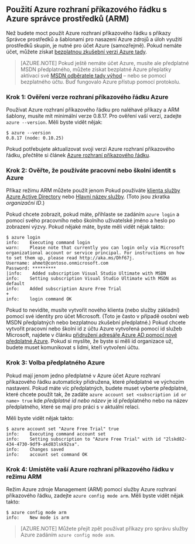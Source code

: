 <properties services="virtual-machines" title="Using Azure CLI with Azure Resource Manager" authors="squillace" solutions="" manager="timlt" editor="tysonn" />

<tags
   ms.service="virtual-machine"
   ms.devlang="na"
   ms.topic="article"
   ms.tgt_pltfrm="linux"
   ms.workload="infrastructure"
   ms.date="04/13/2015"
   ms.author="rasquill" />

## <a name="using-azure-cli-with-azure-resource-manager-arm"></a>Použití Azure rozhraní příkazového řádku s Azure správce prostředků (ARM)

Než budete moct použít Azure rozhraní příkazového řádku s příkazy Správce prostředků a šablonami pro nasazení Azure zdrojů a úloh využití prostředků skupin, je nutné pro účet Azure (samozřejmě). Pokud nemáte účet, můžete získat [bezplatnou zkušební verzi Azure tady](https://azure.microsoft.com/pricing/free-trial/).

> [AZURE.NOTE] Pokud ještě nemáte účet Azure, musíte ale předplatné MSDN předplatného, můžete získat bezplatné Azure přeplatky aktivací své [MSDN odběratele tady výhod](https://azure.microsoft.com/pricing/member-offers/msdn-benefits-details/) – nebo se pomocí bezplatného účtu. Buď fungovalo Azure přístup pomocí protokolu.

### <a name="step-1-verify-the-azure-cli-version"></a>Krok 1: Ověření verze rozhraní příkazového řádku Azure

Používat Azure rozhraní příkazového řádku pro naléhavé příkazy a ARM šablony, musíte mít minimální verze 0.8.17. Pro ověření vaší verzí, zadejte `azure --version`. Měli byste vidět nějak:

    $ azure --version
    0.8.17 (node: 0.10.25)

Pokud potřebujete aktualizovat svoji verzi Azure rozhraní příkazového řádku, přečtěte si článek [Azure rozhraní příkazového řádku](https://github.com/Azure/azure-xplat-cli).

### <a name="step-2-verify-you-are-using-a-work-or-school-identity-with-azure"></a>Krok 2: Ověřte, že používáte pracovní nebo školní identit s Azure

Příkaz režimu ARM můžete použít jenom Pokud používáte [klienta služby Azure Active Directory](https://msdn.microsoft.com/library/azure/jj573650.aspx#BKMK_WhatIsAnAzureADTenant) nebo [Hlavní název služby](https://msdn.microsoft.com/library/azure/dn132633.aspx). (Toto jsou zkratka *organizační ID*.)

Pokud chcete zobrazit, pokud máte, přihlaste se zadáním `azure login` a pomocí svého pracovního nebo školního uživatelské jméno a heslo po zobrazení výzvy. Pokud nějaké máte, byste měli vidět nějak takto:

    $ azure login
    info:    Executing command login
    warn:    Please note that currently you can login only via Microsoft organizational account or service principal. For instructions on how to set them up, please read http://aka.ms/Dhf67j.
    Username: ahmet@contoso.onmicrosoft.com
    Password: *********
  	|info:    Added subscription Visual Studio Ultimate with MSDN
    info:    Setting subscription Visual Studio Ultimate with MSDN as default
    info:    Added subscription Azure Free Trial
    +
    info:    login command OK

Pokud to nevidíte, musíte vytvořit nového klienta (nebo služby základní) pomocí své identity pro účet Microsoft. (Toto je často v případě osobní web MSDN předplatných nebo bezplatnou zkušební předplatné.) Pokud chcete vytvořit pracovní nebo školní id z účtu Azure vytvořená pomocí id služeb Microsoft, najdete v článku [přidružení adresáře Azure AD pomocí nové předplatné Azure](https://msdn.microsoft.com/library/azure/jj573650.aspx#BKMK_WhatIsAnAzureADTenant). Pokud si myslíte, že byste si měli id organizace už, budete muset komunikovat s lidmi, kteří vytvoření účtu.

### <a name="step-3-choose-your-azure-subscription"></a>Krok 3: Volba předplatného Azure

Pokud mají jenom jedno předplatné v Azure účet Azure rozhraní příkazového řádku automaticky přidružena, které předplatné ve výchozím nastavení. Pokud máte víc předplatných, budete muset vyberte předplatné, které chcete použít tak, že zadáte `azure account set <subscription id or name> true` kde _předplatné id nebo název_ je id předplatného nebo na název předplatného, které se mají pro práci s v aktuální relaci.

Měli byste vidět nějak takto:

    $ azure account set "Azure Free Trial" true
    info:    Executing command account set
    info:    Setting subscription to "Azure Free Trial" with id "2lskd82-434-4730-9df9-akd83lsk92sa".
    info:    Changes saved
    info:    account set command OK

### <a name="step-4-place-your-azure-cli-in-the-arm-mode"></a>Krok 4: Umístěte vaší Azure rozhraní příkazového řádku v režimu ARM

Režim Azure zdroje Management (ARM) pomocí služby Azure rozhraní příkazového řádku, zadejte `azure config mode arm`. Měli byste vidět nějak takto:

    $ azure config mode arm
    info:    New mode is arm

> [AZURE.NOTE] Můžete přejít zpět používat příkazy pro správu služby Azure zadáním `azure config mode asm`.
